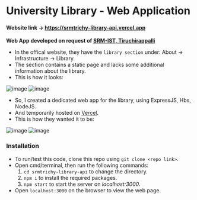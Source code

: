 # University Library - Web Application
#### Website link -> https://srmtrichy-library-api.vercel.app
**Web App developed on request of [SRM-IST, Tiruchirappalli](https://srmtrichy.edu.in/)**


- In the offical website, they have the `library section` under: About -> Infrastructure -> Library.
- The section contains a static page and lacks some additional information about the library.
- This is how it looks:

  
![image](https://github.com/vimal-vs/srmtrichy-library-api/assets/60288021/b8ac1eb1-6492-45ae-b044-6b8682aefd2a)
![image](https://github.com/vimal-vs/srmtrichy-library-api/assets/60288021/6477e560-a5d1-4808-ad34-a185425e4df8)


- So, I created a dedicated web app for the library, using ExpressJS, Hbs, NodeJS.
- And temporarily hosted on [Vercel](https://vercel.com/).
- This is how they wanted it to be:


![image](https://github.com/vimal-vs/srmtrichy-library-api/assets/60288021/c8c102dd-af81-4afd-b94c-dface58b839d)
![image](https://github.com/vimal-vs/srmtrichy-library-api/assets/60288021/8d09f64d-df31-4ea9-99e2-846c4faf68f5)

### Installation
- To run/test this code, clone this repo using `git clone <repo link>`.
- Open cmd/terminal, then run the following commands:
  1. `cd srmtrichy-library-api` to change the directory.
  2. `npm i` to install the required packages.
  3.  `npm start` to start the server on *localhost:3000*.
- Open `localhost:3000` on the browser to view the web page.
